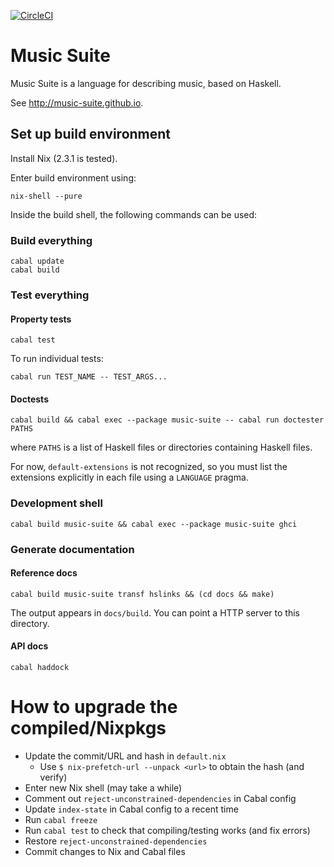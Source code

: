 [![CircleCI](https://circleci.com/gh/hanshoglund/music-suite.svg?style=svg)](https://circleci.com/gh/hanshoglund/music-suite)

# Music Suite

Music Suite is a language for describing music, based on Haskell.

See <http://music-suite.github.io>.

## Set up build environment

Install Nix (2.3.1 is tested).

Enter build environment using:

```
nix-shell --pure
```

Inside the build shell, the following commands can be used:

### Build everything

```
cabal update
cabal build
```

### Test everything

#### Property tests

```
cabal test
```

To run individual tests:

```
cabal run TEST_NAME -- TEST_ARGS...
```

#### Doctests

```
cabal build && cabal exec --package music-suite -- cabal run doctester PATHS
```

where `PATHS` is a list of Haskell files or directories containing Haskell files.

For now, `default-extensions` is not recognized, so you must list the extensions
explicitly in each file using a `LANGUAGE` pragma.

### Development shell

```
cabal build music-suite && cabal exec --package music-suite ghci
```

### Generate documentation

#### Reference docs

```
cabal build music-suite transf hslinks && (cd docs && make)
```

The output appears in `docs/build`. You can point a HTTP server to this directory.

#### API docs

```
cabal haddock
```


# How to upgrade the compiled/Nixpkgs

- Update the commit/URL and hash in `default.nix`
  - Use `$ nix-prefetch-url --unpack <url>` to obtain the hash (and verify)
- Enter new Nix shell (may take a while)
- Comment out `reject-unconstrained-dependencies` in Cabal config
- Update `index-state` in Cabal config to a recent time
- Run `cabal freeze`
- Run `cabal test` to check that compiling/testing works (and fix errors)
- Restore `reject-unconstrained-dependencies`
- Commit changes to Nix and Cabal files

